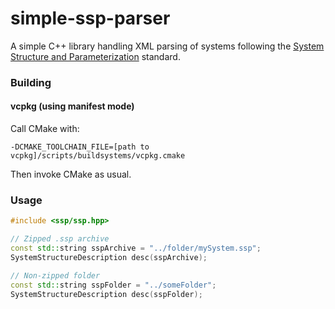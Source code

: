 # simple-ssp-parser

A simple C++ library handling XML parsing of systems following 
the [System Structure and Parameterization](https://ssp-standard.org/) standard.

### Building

#### vcpkg (using manifest mode)
Call CMake with:

```
-DCMAKE_TOOLCHAIN_FILE=[path to vcpkg]/scripts/buildsystems/vcpkg.cmake
```

Then invoke CMake as usual.


### Usage
```cpp
#include <ssp/ssp.hpp>

// Zipped .ssp archive
const std::string sspArchive = "../folder/mySystem.ssp";
SystemStructureDescription desc(sspArchive);

// Non-zipped folder
const std::string sspFolder = "../someFolder";
SystemStructureDescription desc(sspFolder);
```
